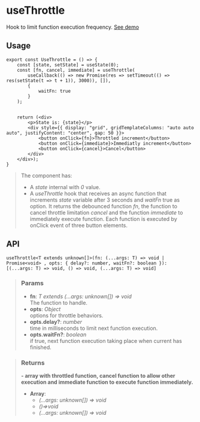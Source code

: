 # useThrottle
Hook to limit function execution frequency. [See demo](https://ndriadev.github.io/react-tools/#/hooks/api-dom/useThrottle)

## Usage

```tsx
export const UseThrottle = () => {
	const [state, setState] = useState(0);
	const [fn, cancel, immediate] = useThrottle(
		useCallback(() => new Promise(res => setTimeout(() => res(setState(t => t + 1)), 3000)), []),
		{
			waitFn: true
		}
	);


	return (<div>
		<p>State is: {state}</p>
		<div style={{ display: "grid", gridTemplateColumns: "auto auto auto", justifyContent: "center", gap: 50 }}>
			<button onClick={fn}>Throttled increment</button>
			<button onClick={immediate}>Immediatly increment</button>
			<button onClick={cancel}>Cancel</button>
		</div>
	</div>);
}
```

> The component has:
> - A _state_ internal with _0_ value.
> - A _useThrottle_ hook that receives an async function that increments _state_ variable after 3 seconds and _waitFn_ true as option. It returns the debounced function _fn_, the function to cancel throttle limitation _cancel_ and the function _immediate_ to immediately execute function. Each function is executed by onClick event of three button elements.


## API

```tsx
useThrottle<T extends unknown[]>(fn: (...args: T) => void | Promise<void> , opts: { delay?: number, waitFn?: boolean }): [(...args: T) => void, () => void, (...args: T) => void]
```

> ### Params
>
> - __fn__: _T extends (...args: unknown[]) => void_  
The function to handle.
> - __opts__: _Object_  
options for throttle behaviors.
> - __opts.delay?__: _number_  
time in milliseconds to limit next function execution.
> - __opts.waitFn?__: _boolean_  
if true, next function execution taking place when current has finished.
>


> ### Returns
>
> __- array with throttled function, cancel function to allow other execution and immediate function to execute function immediately.__
> - __Array__:  
>     - _(...args: unknown[]) => void_  
>     - _()=>void_  
>     - _(...args: unknown[]) => void_  
>